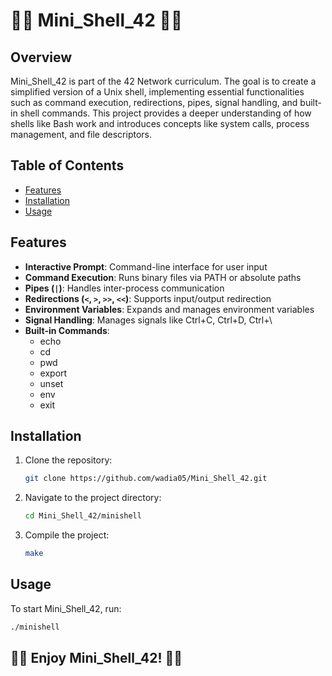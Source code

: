 # 🏴‍☠️ Mini_Shell_42 🏴‍☠️

## Overview

Mini_Shell_42 is part of the 42 Network curriculum. The goal is to create a simplified version of a Unix shell, implementing essential functionalities such as command execution, redirections, pipes, signal handling, and built-in shell commands. This project provides a deeper understanding of how shells like Bash work and introduces concepts like system calls, process management, and file descriptors.

## Table of Contents

- [Features](#features)
- [Installation](#installation)
- [Usage](#usage)

## Features

- **Interactive Prompt**: Command-line interface for user input
- **Command Execution**: Runs binary files via PATH or absolute paths
- **Pipes (`|`)**: Handles inter-process communication
- **Redirections (`<`, `>`, `>>`, `<<`)**: Supports input/output redirection
- **Environment Variables**: Expands and manages environment variables
- **Signal Handling**: Manages signals like Ctrl+C, Ctrl+D, Ctrl+\
- **Built-in Commands**: 
  - echo
  - cd
  - pwd
  - export
  - unset
  - env
  - exit

## Installation

1. Clone the repository:
   ```bash
   git clone https://github.com/wadia05/Mini_Shell_42.git
   ```

2. Navigate to the project directory:
   ```bash
   cd Mini_Shell_42/minishell
   ```

3. Compile the project:
   ```bash
   make
   ```

## Usage

To start Mini_Shell_42, run:
```bash
./minishell
```

## 🏴‍☠️ Enjoy Mini_Shell_42! 🏴‍☠️
